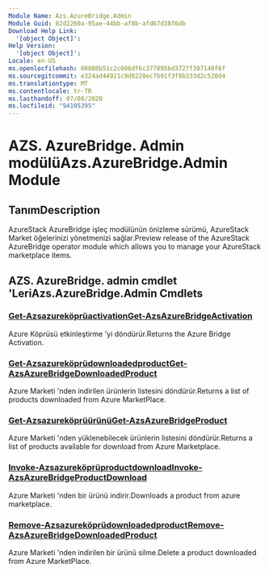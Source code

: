 ```yaml
---
Module Name: Azs.AzureBridge.Admin
Module Guid: 82d2260a-95ae-44bb-af8b-afd67d38f6db
Download Help Link:
  '[object Object]': 
Help Version:
  '[object Object]': 
Locale: en-US
ms.openlocfilehash: 08808b51c2c606df6c377895bd3727f307146f6f
ms.sourcegitcommit: e324ad44921c9d8228ec7b91f3f8b333d2c520d4
ms.translationtype: MT
ms.contentlocale: tr-TR
ms.lasthandoff: 07/08/2020
ms.locfileid: "94105395"
---
```

# <span data-ttu-id="1b09f-101">AZS. AzureBridge. Admin modülü</span><span class="sxs-lookup"><span data-stu-id="1b09f-101">Azs.AzureBridge.Admin Module</span></span>
## <span data-ttu-id="1b09f-102">Tanım</span><span class="sxs-lookup"><span data-stu-id="1b09f-102">Description</span></span>
<span data-ttu-id="1b09f-103">AzureStack AzureBridge işleç modülünün önizleme sürümü, AzureStack Market öğelerinizi yönetmenizi sağlar.</span><span class="sxs-lookup"><span data-stu-id="1b09f-103">Preview release of the AzureStack AzureBridge operator module which allows you to manage your AzureStack marketplace items.</span></span>

## <span data-ttu-id="1b09f-104">AZS. AzureBridge. admin cmdlet 'Leri</span><span class="sxs-lookup"><span data-stu-id="1b09f-104">Azs.AzureBridge.Admin Cmdlets</span></span>
### [<span data-ttu-id="1b09f-105">Get-Azsazureköprüactivation</span><span class="sxs-lookup"><span data-stu-id="1b09f-105">Get-AzsAzureBridgeActivation</span></span>](Get-AzsAzureBridgeActivation.md)
<span data-ttu-id="1b09f-106">Azure Köprüsü etkinleştirme 'yi döndürür.</span><span class="sxs-lookup"><span data-stu-id="1b09f-106">Returns the Azure Bridge Activation.</span></span>

### [<span data-ttu-id="1b09f-107">Get-Azsazureköprüdownloadedproduct</span><span class="sxs-lookup"><span data-stu-id="1b09f-107">Get-AzsAzureBridgeDownloadedProduct</span></span>](Get-AzsAzureBridgeDownloadedProduct.md)
<span data-ttu-id="1b09f-108">Azure Marketi 'nden indirilen ürünlerin listesini döndürür.</span><span class="sxs-lookup"><span data-stu-id="1b09f-108">Returns a list of products downloaded from Azure MarketPlace.</span></span>

### [<span data-ttu-id="1b09f-109">Get-Azsazureköprüürünü</span><span class="sxs-lookup"><span data-stu-id="1b09f-109">Get-AzsAzureBridgeProduct</span></span>](Get-AzsAzureBridgeProduct.md)
<span data-ttu-id="1b09f-110">Azure Marketi 'nden yüklenebilecek ürünlerin listesini döndürür.</span><span class="sxs-lookup"><span data-stu-id="1b09f-110">Returns a list of products available for download from Azure Marketplace.</span></span>

### [<span data-ttu-id="1b09f-111">Invoke-Azsazureköprüproductdownload</span><span class="sxs-lookup"><span data-stu-id="1b09f-111">Invoke-AzsAzureBridgeProductDownload</span></span>](Invoke-AzsAzureBridgeProductDownload.md)
<span data-ttu-id="1b09f-112">Azure Marketi 'nden bir ürünü indirir.</span><span class="sxs-lookup"><span data-stu-id="1b09f-112">Downloads a product from azure marketplace.</span></span>

### [<span data-ttu-id="1b09f-113">Remove-Azsazureköprüdownloadedproduct</span><span class="sxs-lookup"><span data-stu-id="1b09f-113">Remove-AzsAzureBridgeDownloadedProduct</span></span>](Remove-AzsAzureBridgeDownloadedProduct.md)
<span data-ttu-id="1b09f-114">Azure Marketi 'nden indirilen bir ürünü silme.</span><span class="sxs-lookup"><span data-stu-id="1b09f-114">Delete a product downloaded from Azure MarketPlace.</span></span>

